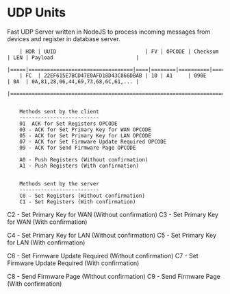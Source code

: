 # UDP Units
Fast UDP Server written in NodeJS to process incoming messages from devices and register in database server.


        | HDR | UUID                             | FV | OPCODE | Checksum | LEN | Payload                           |
        |=====|==================================|====|========|==========|=====|===================================|
        | FC  | 22EF615E7BCD47E0AFD18D43C866DBAB | 10 | A1     | 090E     | 0A  | 0A,81,28,06,44,69,73,68,6C,61,... |
        |===========================================================================================================|
        
        
        Methods sent by the client
        --------------------------
        01  ACK for Set Registers OPCODE
        03 - ACK for Set Primary Key for WAN OPCODE
        05 - ACK for Set Primary Key for LAN OPCODE
        07 - ACK for Set Firmware Update Required OPCODE
        09 - ACK for Send Firmware Page OPCODE
        
        A0 - Push Registers (Without confirmation)
        A1 - Push Registers (With confirmation)
        
        
        Methods sent by the server
        --------------------------
        C0 - Set Registers (Without confirmation)
        C1 - Set Registers (With confirmation)


C2 - Set Primary Key for WAN (Without confirmation)
C3 - Set Primary Key for WAN (With confirmation)

C4 - Set Primary Key for LAN (Without confirmation)
C5 - Set Primary Key for LAN (With confirmation)

C6 - Set Firmware Update Required (Without confirmation)
C7 - Set Firmware Update Required (With confirmation)

C8 - Send Firmware Page (Without confirmation)
C9 - Send Firmware Page (With confirmation)

